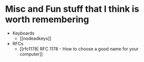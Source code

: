 # Misc and Fun stuff that I think is worth remembering

- Keyboards
	- [[nodeadkeys]]
- RFCs
	- [[rfc1178| RFC 1178 - How to choose a good name for your computer]]